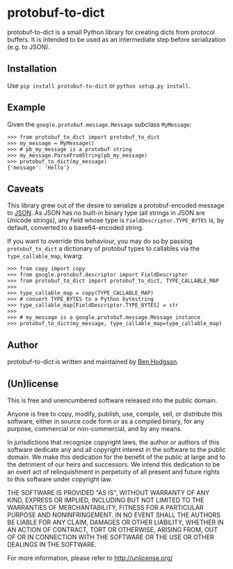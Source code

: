 # protobuf-to-dict

protobuf-to-dict is a small Python library for creating dicts from protocol
buffers. It is intended to be used as an intermediate step before
serialization (e.g. to JSON).

## Installation

Use `pip install protobuf-to-dict` or `python setup.py install`.

## Example

Given the `google.protobuf.message.Message` subclass `MyMessage`:

    >>> from protobuf_to_dict import protobuf_to_dict
    >>> my_message = MyMessage()
    >>> # pb_my_message is a protobuf string
    >>> my_message.ParseFromString(pb_my_message)
    >>> protobuf_to_dict(my_message)
    {'message': 'Hello'}

## Caveats

This library grew out of the desire to serialize a protobuf-encoded message to
[JSON](http://json.org/). As JSON has no built-in binary type (all strings in
JSON are Unicode strings), any field whose type is
`FieldDescriptor.TYPE_BYTES` is, by default, converted to a base64-encoded
string.

If you want to override this behaviour, you may do so by passing
`protobuf_to_dict` a dictionary of protobuf types to callables via the
`type_callable_map`, kwarg:

    >>> from copy import copy
    >>> from google.protobuf.descriptor import FieldDescriptor
    >>> from protobuf_to_dict import protobuf_to_dict, TYPE_CALLABLE_MAP
    >>>
    >>> type_callable_map = copy(TYPE_CALLABLE_MAP)
    >>> # convert TYPE_BYTES to a Python bytestring
    >>> type_callable_map[FieldDescriptor.TYPE_BYTES] = str
    >>>
    >>> # my_message is a google.protobuf.message.Message instance
    >>> protobuf_to_dict(my_message, type_callable_map=type_callable_map)

## Author

protobuf-to-dict is written and maintained by [Ben Hodgson](http://benhodgson.com/).

## (Un)license

This is free and unencumbered software released into the public domain.

Anyone is free to copy, modify, publish, use, compile, sell, or distribute
this software, either in source code form or as a compiled binary, for any
purpose, commercial or non-commercial, and by any means.

In jurisdictions that recognize copyright laws, the author or authors of this
software dedicate any and all copyright interest in the software to the public
domain. We make this dedication for the benefit of the public at large and to
the detriment of our heirs and successors. We intend this dedication to be an
overt act of relinquishment in perpetuity of all present and future rights to
this software under copyright law.

THE SOFTWARE IS PROVIDED "AS IS", WITHOUT WARRANTY OF ANY KIND, EXPRESS OR
IMPLIED, INCLUDING BUT NOT LIMITED TO THE WARRANTIES OF MERCHANTABILITY,
FITNESS FOR A PARTICULAR PURPOSE AND NONINFRINGEMENT. IN NO EVENT SHALL THE
AUTHORS BE LIABLE FOR ANY CLAIM, DAMAGES OR OTHER LIABILITY, WHETHER IN AN
ACTION OF CONTRACT, TORT OR OTHERWISE, ARISING FROM, OUT OF OR IN CONNECTION
WITH THE SOFTWARE OR THE USE OR OTHER DEALINGS IN THE SOFTWARE.

For more information, please refer to <http://unlicense.org/>